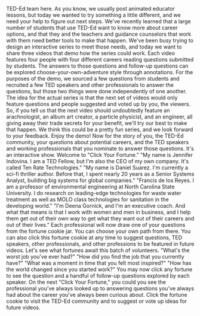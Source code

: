 
TED-Ed team here.
As you know, we usually post
animated educator lessons,
but today we wanted to try something a little different,
and we need your help to figure out next steps.
We&#39;ve recently learned that a large number
of students that use TED-Ed
want to know more about career options,
and that they and the teachers and guidance counselors
that work with them need better tools
to make that happen.
We&#39;ve been busy trying to design
an interactive series to meet those needs,
and today we want to share three videos
that demo how the series could work.
Each video features four people
with four different careers
reading questions submitted by students.
The answers to those questions
and follow-up questions can be explored
choose-your-own-adventure style through annotations.
For the purposes of the demo,
we sourced a few questions from students
and recruited a few TED speakers
and other professionals to answer the questions,
but those two things were done independently
of one another.
The idea for the actual series
is that the next set of videos
would only feature questions and people
suggested and voted up by you, the viewers.
So, if you tell us that the next video
should undoubtedly feature an arachnologist,
an album art creator,
a particle physicist,
and an engineer,
all giving away their trade secrets for your benefit,
we&#39;ll try our best to make that happen.
We think this could be a pretty fun series,
and we look forward to your feedback.
Enjoy the demo!
Now for the story of you,
the TED-Ed community,
your questions about potential careers,
and the TED speakers and working professionals
that you nominate to answer those questions.
It&#39;s an interactive show.
Welcome to &quot;Click Your Fortune.&quot;
&quot;My name is Jennifer Indovina.
I am a TED Fellow,
but I&#39;m also the CEO of my own company.
It&#39;s called Ten Rate Technologies.&quot;
&quot;My name is Daniel Suarez.
I&#39;m currently a sci-fi thriller author.
Before that, I spent nearly 20 years
as a Senior Systems Analyst,
building big systems for global companies.&quot;
&quot;Francis de los Reyes.
I am a professor of environmental engineering
at North Carolina State University.
I do research on leading-edge technologies
for waste water treatment
as well as MOLO class technologies
for sanitation in the developing world.&quot;
&quot;I&#39;m Deena Gornick, and I&#39;m an executive coach.
And what that means is that I work
with women and men in business,
and I help them get out of their own way
to get what they want out of their careers
and out of their lives.&quot;
Each professional will now draw one of your questions
from the fortune cookie jar.
You can choose your own path from there.
You can also click this fortune cookie
at any time to suggest questions,
TED speakers,
other professionals,
and other professions
to be featured in future videos.
Let&#39;s see what fortunes await
this batch of volunteers.
&quot;What&#39;s the worst job you&#39;ve ever had?&quot;
&quot;How did you find the job that you currently have?&quot;
&quot;What was a moment in time
that you felt most inspired?&quot;
&quot;How has the world changed since you started work?&quot;
You may now click any fortune
to see the question
and a handful of follow-up questions
explored by each speaker.
On the next &quot;Click Your Fortune,&quot;
you could you see the professional
you&#39;ve always looked up to
answering questions you&#39;ve always had
about the career you&#39;ve always been curious about.
Click the fortune cookie to visit the TED-Ed community
and to suggest or vote up ideas for future videos.
